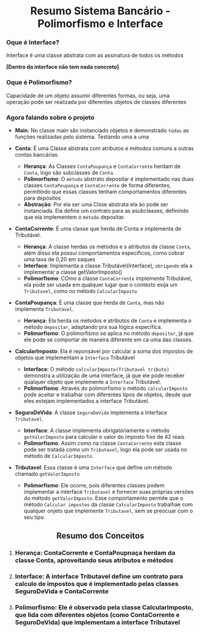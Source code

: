 <h1 align="center">Resumo Sistema Bancário - Polimorfismo e Interface</h1>

<h3>Oque é Interface?</h3>
Interface é uma classe abstrata com as assinatura de todos os métodos <br/>

**[Dentro da interface não tem nada concreto]**

<h3>Oque é Polimorfismo?</h3>
Capacidade de um objeto assumir diferentes formas, ou seja, uma operação pode ser realizada por diferentes objetos de classes diferentes

**<h3>Agora falando sobre o projeto</h3>**

- **Main**: No classe main são instanciado objetos e demonstrado `todas` as funções realizadas pelo sistema. Testando uma a uma
 
- **Conta**: É uma Classe abstrata com atributos e métodos comuns a outras contas bancárias.
  - **Herança**: As Classes `ContaPoupança` e `ContaCorrente` herdam de `Conta`, logo são subclasses de `Conta`
  - **Polimorfismo**: O `método` abstrato depositar é implementado nas duas classes `ContaPoupança` e `ContaCorrente` de forma diferentes, permitindo que essas classes tenham comportamentos diferentes para depósitos
  - **Abstração**: Por ela ser uma Clsse abstrata ela ão pode ser instanciada. Ela define um contrato para as asubclasses, definindo que ela implementem o `método`  depositar.

- **ContaCorrente**: É uma classe que herda de Conta e implementa de Tributável.
  - **Herança**: A classe herdas os métodos e s atributos da classe `Conta`, além disso ela possui comportamentos específicos, como cobrar uma taxa de 0,20 em saques
  - **Interface**: Implementa a classe Tributável(Interface), `obrigando` ela a implementar a classe getValorImposto()
  - **Polimorfismo**: COmo a classe `ContaCorrente` implementa Tributável, ela pode ser usada em qualquer lugar que o contexto exija um `Tributavel`, como no método `CalcularImposto` 

- **ContaPoupança**: É uma classe que herda de `Conta`, mas não implementa `Tributavel`.
  - **Herança**: Ela herda os métodos e atributos de `Conta` e implementa o método `depositar`, adaptando pra sua lógica específica.
  - **Polimorfismo**: O polimorfismo se aplica no método `depositar`, já que ele pode se comportar de maneira diferente em ca uma das classes.

- **CalcularImposto**: Ela é reponsável por calcular a soma dos impostos de objetos que implementam a `Interface` Tributável
  - **Interface**: O método `calcularImposto(Tributavel tributo)` demonstra a utilização de uma interface, já que ele pode receber qualquer objeto que implemente a `Interface` Tributável.
  - **Polimorfismo**: Através do polimorfismo o método `calcularImposto` pode aceitar e trabalhar com diferentes tipos de objetos, desde que eles estejam implementados a interface Tributável.

- **SeguroDeVida**: A classe `SeguroDeVida` implementa a Interface `Tributavel`.
  - **Interface**: A classe implementa obrigatóriamente  o método `getValorImposto` para calcular o valor do imposto fixo de 42 reais
  - **Polimorfismo**: Assim como na classe `ContaCorrente` esta classe pode ser tratada como um `Tributavel`, logo ela pode ser usada no método de `CalcularImposto`.

- **Tributavel**: Essa classe é uma `Interface` que define um método chamado `getValorImposto`
  - **Polimorfismo**: Ele ocorre, pois diferentes classes podem implementar a interface `Tributavel` e fornecer suas próprias  versões do método `getValorImposto`. Esse comportamento permite que o método `Calcular impostos` da classe `CalcularImposto` trabalhae com qualquer onjeto que implemente `Tributavel`, sem se preocuar com o seu tipo.

<h2 align='center'>Resumo dos Conceitos</h2>

1. <h3>Herança: ContaCorrente e ContaPoupnaça herdam da classe Conta, aproveitando seus atributos e métodos</h3>

2. <h3>Interface: A interface Tributavel define um contrato para calculo de impostos que é implementado pelas classes SeguroDeVida e ContaCorrente</h3>

3. <h3>Polimorfismo: Ele é observado pela classe CalcularImposto, que lida com diferentes objetos (como ContaCorrente e SeguroDeVida) que implementam a interface Tributavel</h3>

